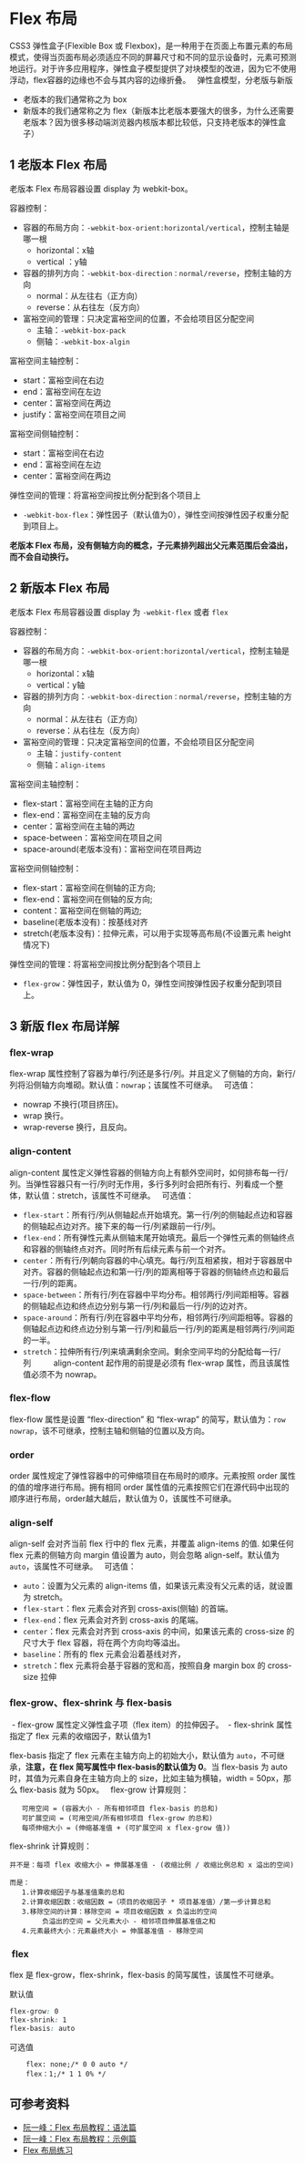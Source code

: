 # Flex 布局

CSS3 弹性盒子(Flexible Box 或 Flexbox)，是一种用于在页面上布置元素的布局模式，使得当页面布局必须适应不同的屏幕尺寸和不同的显示设备时，元素可预测地运行。对于许多应用程序，弹性盒子模型提供了对块模型的改进，因为它不使用浮动，flex容器的边缘也不会与其内容的边缘折叠。
 
弹性盒模型，分老版与新版

- 老版本的我们通常称之为 box
- 新版本的我们通常称之为 flex（新版本比老版本要强大的很多，为什么还需要老版本？因为很多移动端浏览器内核版本都比较低，只支持老版本的弹性盒子）
 
## 1 老版本 Flex 布局

老版本 Flex 布局容器设置 display 为 webkit-box。

容器控制：

- 容器的布局方向：`-webkit-box-orient:horizontal/vertical`，控制主轴是哪一根
    - horizontal：x轴
    - vertical  ：y轴
- 容器的排列方向：`-webkit-box-direction：normal/reverse`，控制主轴的方向
    - normal：从左往右（正方向）
    - reverse：从右往左（反方向）
- 富裕空间的管理：只决定富裕空间的位置，不会给项目区分配空间
    - 主轴：`-webkit-box-pack`
    - 侧轴：`-webkit-box-algin`

富裕空间主轴控制：

- start：富裕空间在右边
- end：富裕空间在左边
- center：富裕空间在两边
- justify：富裕空间在项目之间
				
富裕空间侧轴控制：

- start：富裕空间在右边
- end：富裕空间在左边
- center：富裕空间在两边

弹性空间的管理：将富裕空间按比例分配到各个项目上
			
- `-webkit-box-flex`：弹性因子（默认值为0），弹性空间按弹性因子权重分配到项目上。

**老版本 Flex 布局，没有侧轴方向的概念，子元素排列超出父元素范围后会溢出，而不会自动换行。**

## 2 新版本 Flex 布局

老版本 Flex 布局容器设置 display 为 `-webkit-flex` 或者 `flex`

容器控制：

- 容器的布局方向：`-webkit-box-orient:horizontal/vertical`，控制主轴是哪一根
    - horizontal：x轴
    - vertical：y轴
- 容器的排列方向：`-webkit-box-direction：normal/reverse`，控制主轴的方向
    - normal：从左往右（正方向）
    - reverse：从右往左（反方向）
- 富裕空间的管理：只决定富裕空间的位置，不会给项目区分配空间
    - 主轴：`justify-content`
    - 侧轴：`align-items`

富裕空间主轴控制：

- flex-start：富裕空间在主轴的正方向
- flex-end：富裕空间在主轴的反方向
- center：富裕空间在主轴的两边
- space-between：富裕空间在项目之间
- space-around(老版本没有)：富裕空间在项目两边
				
富裕空间侧轴控制：

- flex-start：富裕空间在侧轴的正方向;
- flex-end：富裕空间在侧轴的反方向;
- content：富裕空间在侧轴的两边;
- baseline(老版本没有)：按基线对齐
- stretch(老版本没有)：拉伸元素，可以用于实现等高布局(不设置元素 height 情况下)

弹性空间的管理：将富裕空间按比例分配到各个项目上
			
- `flex-grow`：弹性因子，默认值为 0，弹性空间按弹性因子权重分配到项目上。

## 3 新版 flex 布局详解

### flex-wrap

flex-wrap 属性控制了容器为单行/列还是多行/列。并且定义了侧轴的方向，新行/列将沿侧轴方向堆砌。默认值：`nowrap`；该属性不可继承。
 
可选值：

- nowrap 不换行(项目挤压)。
- wrap 换行。
- wrap-reverse 换行，且反向。 

### align-content

align-content 属性定义弹性容器的侧轴方向上有额外空间时，如何排布每一行/列。当弹性容器只有一行/列时无作用，多行多列时会把所有行、列看成一个整体，默认值：stretch，该属性不可继承。
 
可选值：

- `flex-start`：所有行/列从侧轴起点开始填充。第一行/列的侧轴起点边和容器的侧轴起点边对齐。接下来的每一行/列紧跟前一行/列。
- `flex-end`：所有弹性元素从侧轴末尾开始填充。最后一个弹性元素的侧轴终点和容器的侧轴终点对齐。同时所有后续元素与前一个对齐。
- `center`：所有行/列朝向容器的中心填充。每行/列互相紧挨，相对于容器居中对齐。容器的侧轴起点边和第一行/列的距离相等于容器的侧轴终点边和最后一行/列的距离。
- `space-between`：所有行/列在容器中平均分布。相邻两行/列间距相等。容器的侧轴起点边和终点边分别与第一行/列和最后一行/列的边对齐。
- `space-around`：所有行/列在容器中平均分布，相邻两行/列间距相等。容器的侧轴起点边和终点边分别与第一行/列和最后一行/列的距离是相邻两行/列间距的一半。
- `stretch`：拉伸所有行/列来填满剩余空间。剩余空间平均的分配给每一行/列       
 
align-content 起作用的前提是必须有 flex-wrap 属性，而且该属性值必须不为 nowrap。

### flex-flow

flex-flow 属性是设置 “flex-direction” 和 “flex-wrap” 的简写，默认值为：`row nowrap`，该不可继承，控制主轴和侧轴的位置以及方向。

### order

order 属性规定了弹性容器中的可伸缩项目在布局时的顺序。元素按照 order 属性的值的增序进行布局。拥有相同 order 属性值的元素按照它们在源代码中出现的顺序进行布局，order越大越后，默认值为 0，该属性不可继承。

### align-self

align-self 会对齐当前 flex 行中的 flex 元素，并覆盖 align-items 的值. 如果任何 flex 元素的侧轴方向 margin 值设置为 auto，则会忽略 align-self。默认值为`auto`，该属性不可继承。
 
可选值：

- `auto`：设置为父元素的 align-items 值，如果该元素没有父元素的话，就设置为 stretch。
- `flex-start`：flex 元素会对齐到 cross-axis(侧轴) 的首端。
- `flex-end`：flex 元素会对齐到 cross-axis 的尾端。
- `center`：flex 元素会对齐到 cross-axis 的中间，如果该元素的 cross-size 的尺寸大于 flex 容器，将在两个方向均等溢出。
- `baseline`：所有的 flex 元素会沿着基线对齐，
- `stretch`：flex 元素将会基于容器的宽和高，按照自身 margin box 的 cross-size 拉伸

### flex-grow、flex-shrink 与 flex-basis

 - flex-grow 属性定义弹性盒子项（flex item）的拉伸因子。
 - flex-shrink 属性指定了 flex 元素的收缩因子，默认值为1

flex-basis 指定了 flex 元素在主轴方向上的初始大小，默认值为 `auto`，不可继承，**注意，在 flex 简写属性中 flex-basis的默认值为 0**。当 flex-basis 为 auto 时，其值为元素自身在主轴方向上的 size，比如主轴为横轴，width = 50px，那么 flex-basis  就为 50px。
 
flex-grow 计算规则：

```
   可用空间 = (容器大小 - 所有相邻项目 flex-basis 的总和)
   可扩展空间 = (可用空间/所有相邻项目 flex-grow 的总和)
   每项伸缩大小 = (伸缩基准值 + (可扩展空间 x flex-grow 值))
```

flex-shrink 计算规则：

```
并不是：每项 flex 收缩大小 = 伸展基准值 - (收缩比例 / 收缩比例总和 x 溢出的空间)

而是：
   1.计算收缩因子与基准值乘的总和
   2.计算收缩因数：收缩因数 =（项目的收缩因子 * 项目基准值）/第一步计算总和    
   3.移除空间的计算：移除空间 = 项目收缩因数 x 负溢出的空间
        负溢出的空间 = 父元素大小 - 相邻项目伸展基准值之和
   4.元素最终大小：元素最终大小 = 伸展基准值 - 移除空间
```

###  flex 

flex 是 flex-grow，flex-shrink，flex-basis 的简写属性，该属性不可继承。

默认值  

```css
flex-grow: 0 
flex-shrink: 1
flex-basis: auto 
```

可选值

```
    flex: none;/* 0 0 auto */
    flex：1;/* 1 1 0% */
```

## 可参考资料

- [阮一峰：Flex 布局教程：语法篇](http://www.ruanyifeng.com/blog/2015/07/flex-grammar.html)
- [阮一峰：Flex 布局教程：示例篇](http://www.ruanyifeng.com/blog/2015/07/flex-examples.html)
- [Flex 布局练习](http://flexboxfroggy.com/)